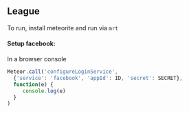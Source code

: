 ## League

To run, install meteorite and run via `mrt`

#### Setup facebook:
In a browser console
```js
Meteor.call('configureLoginService', 
  {'service': 'facebook', 'appId': ID, 'secret': SECRET}, 
  function(e) {
     console.log(e)
  }
)
```